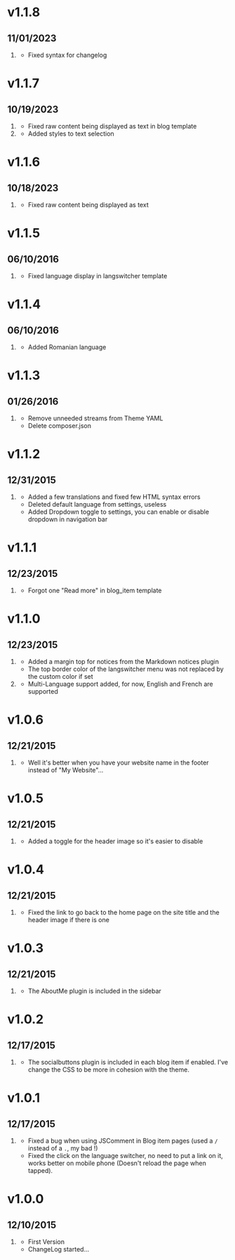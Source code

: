 # v1.1.8

## 11/01/2023

1. [](#bugfix)
   * Fixed syntax for changelog

# v1.1.7

## 10/19/2023

1. [](#bugfix)
   * Fixed raw content being displayed as text in blog template
2. [](#new)
   * Added styles to text selection

# v1.1.6

## 10/18/2023

1. [](#bugfix)
   * Fixed raw content being displayed as text

# v1.1.5

## 06/10/2016

1. [](#bugfix)
   * Fixed language display in langswitcher template

# v1.1.4

## 06/10/2016

1. [](#new)
   * Added Romanian language

# v1.1.3

## 01/26/2016

1. [](#improved)
   * Remove unneeded streams from Theme YAML
   * Delete composer.json

# v1.1.2

## 12/31/2015

1. [](#improved)
   * Added a few translations and fixed few HTML syntax errors
   * Deleted default language from settings, useless
   * Added Dropdown toggle to settings, you can enable or disable dropdown in navigation bar

# v1.1.1

## 12/23/2015

1. [](#improved)
   * Forgot one "Read more" in blog_item template

# v1.1.0

## 12/23/2015

1. [](#bugfix)
   * Added a margin top for notices from the Markdown notices plugin
   * The top border color of the langswitcher menu was not replaced by the custom color if set
2. [](#new)
   * Multi-Language support added, for now, English and French are supported

# v1.0.6

## 12/21/2015

1. [](#bugfix)
   * Well it's better when you have your website name in the footer instead of "My Website"...

# v1.0.5

## 12/21/2015

1. [](#improved)
   * Added a toggle for the header image so it's easier to disable

# v1.0.4

## 12/21/2015

1. [](#bugfix)
   * Fixed the link to go back to the home page on the site title and the header image if there is one

# v1.0.3

## 12/21/2015

1. [](#new)
   * The AboutMe plugin is included in the sidebar

# v1.0.2

## 12/17/2015

1. [](#new)
   * The socialbuttons plugin is included in each blog item if enabled. I've change the CSS to be more in cohesion with the theme.

# v1.0.1

## 12/17/2015

1. [](#bugfix)
   * Fixed a bug when using JSComment in Blog item pages (used a `/` instead of a `.`, my bad !)
   * Fixed the click on the language switcher, no need to put a link on it, works better on mobile phone (Doesn't reload the page when tapped).

# v1.0.0

## 12/10/2015

1. [](#new)
   * First Version
   * ChangeLog started...
